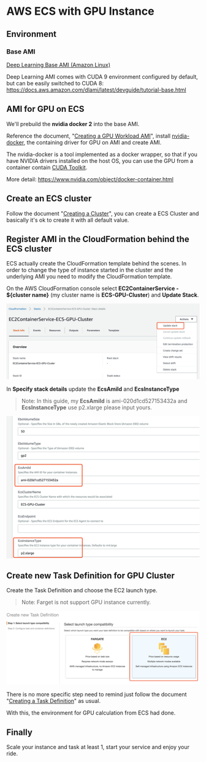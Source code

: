 # AWS ECS with GPU Instance

## Environment

### Base AMI
[Deep Learning Base AMI (Amazon Linux)](https://aws.amazon.com/marketplace/pp/B077GFM7L7?qid=1543978509461&sr=0-6&ref_=srh_res_product_title)

Deep Learning AMI comes with CUDA 9 environment configured by default, but can be easily switched to CUDA 8: https://docs.aws.amazon.com/dlami/latest/devguide/tutorial-base.html

## AMI for GPU on ECS

We'll prebuild the **nvidia docker 2** into the base AMI.

Reference the document, "[Creating a GPU Workload AMI](https://docs.aws.amazon.com/batch/latest/userguide/batch-gpu-ami.html)", install [nvidia-docker](https://github.com/NVIDIA/nvidia-docker), the containing driver for GPU on AMI and create AMI.

The nvidia-docker is a tool implemented as a docker wrapper, so that if you have NVIDIA drivers installed on the host OS, you can use the GPU from a container contain [CUDA Toolkit](https://developer.nvidia.com/cuda-toolkit).

More detail: https://www.nvidia.com/object/docker-container.html

## Create an ECS cluster

Follow the document "[Creating a Cluster](https://docs.aws.amazon.com/AmazonECS/latest/developerguide/create_cluster.html)", you can create a ECS Cluster and basically it's ok to create it with all default value.

## Register AMI in the CloudFormation behind the ECS cluster

ECS actually create the CloudFormation template behind the scenes. In order to change the type of instance started in the cluster and the underlying AMI you need to modify the CloudFormation template.

On the AWS CloudFormation console select **EC2ContainerService - ${cluster name}** (my cluster name is **ECS-GPU-Cluster**) and **Update Stack**.

![img1](https://github.com/snese/ecs-with-gpu-instance/blob/master/img/01_update_stack.png)

In **Specify stack details** update the **EcsAmiId** and **EcsInstanceType**

> Note: In this guide, my **EcsAmiId** is ami-020d1cd527153432a and **EcsInstanceType** use p2.xlarge please input yours.

![img2](https://github.com/snese/ecs-with-gpu-instance/blob/master/img/02_specify_stack_details.png)

## Create new Task Definition for GPU Cluster

Create the Task Definition and choose the EC2 launch type.

> Note: Farget is not support GPU instance currently.

![img3](https://github.com/snese/ecs-with-gpu-instance/blob/master/img/03_create_new_task_definition.png)

There is no more specific step need to remind just follow the document "[Creating a Task Definition](https://docs.aws.amazon.com/AmazonECS/latest/developerguide/create-task-definition.html)" as usual.

With this, the environment for GPU calculation from ECS had done.

## Finally

Scale your instance and task at least 1, start your service and enjoy your ride.


